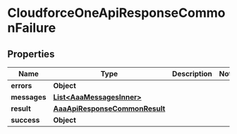 

# CloudforceOneApiResponseCommonFailure


## Properties

| Name | Type | Description | Notes |
|------------ | ------------- | ------------- | -------------|
|**errors** | **Object** |  |  |
|**messages** | [**List&lt;AaaMessagesInner&gt;**](AaaMessagesInner.md) |  |  |
|**result** | [**AaaApiResponseCommonResult**](AaaApiResponseCommonResult.md) |  |  |
|**success** | **Object** |  |  |



